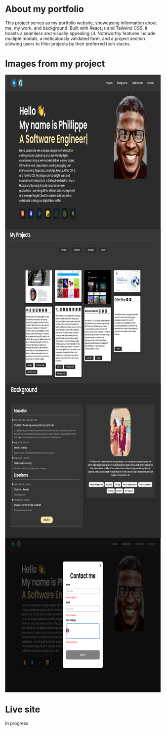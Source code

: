 # About my portfolio

This project serves as my portfolio website, showcasing information about me, my work, and background. Built with React.js and Tailwind CSS, it boasts a seamless and visually appealing UI. Noteworthy features include multiple modals, a meticulously validated form, and a project section allowing users to filter projects by their preferred tech stacks.

# Images from my project

<div display="flex" content="space-evenly">
<img align="center" height="500" alt="Image of project" src="./src/images/1.png">
<img align="center" height="500" alt="Image of project" src="./src/images/2.png">
<img align="center" height="500" alt="Image of project" src="./src/images/3.png">
<img align="center" height="500" alt="Image of project" src="./src/images/4.png">
</div>

# Live site

In progress
